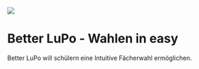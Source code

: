 <img src="https://i.imgur.com/6Wx5vVQ.png">
<h1>Better LuPo - Wahlen in easy</h1>
Better LuPo will schülern eine Intuitive Fächerwahl ermöglichen.
